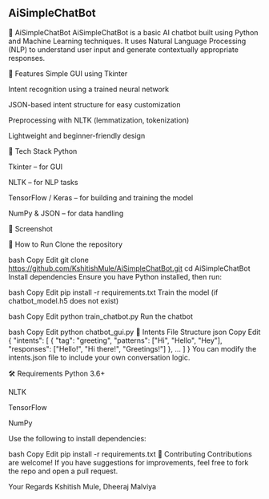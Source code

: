 ## AiSimpleChatBot
🤖 AiSimpleChatBot
AiSimpleChatBot is a basic AI chatbot built using Python and Machine Learning techniques. It uses Natural Language Processing (NLP) to understand user input and generate contextually appropriate responses.

📌 Features
Simple GUI using Tkinter

Intent recognition using a trained neural network

JSON-based intent structure for easy customization

Preprocessing with NLTK (lemmatization, tokenization)

Lightweight and beginner-friendly design

🧠 Tech Stack
Python

Tkinter – for GUI

NLTK – for NLP tasks

TensorFlow / Keras – for building and training the model

NumPy & JSON – for data handling

📸 Screenshot

🚀 How to Run
Clone the repository

bash
Copy
Edit
git clone https://github.com/KshitishMule/AiSimpleChatBot.git
cd AiSimpleChatBot
Install dependencies
Ensure you have Python installed, then run:

bash
Copy
Edit
pip install -r requirements.txt
Train the model (if chatbot_model.h5 does not exist)

bash
Copy
Edit
python train_chatbot.py
Run the chatbot

bash
Copy
Edit
python chatbot_gui.py
📄 Intents File Structure
json
Copy
Edit
{
  "intents": [
    {
      "tag": "greeting",
      "patterns": ["Hi", "Hello", "Hey"],
      "responses": ["Hello!", "Hi there!", "Greetings!"]
    },
    ...
  ]
}
You can modify the intents.json file to include your own conversation logic.

🛠 Requirements
Python 3.6+

NLTK

TensorFlow

NumPy

Use the following to install dependencies:

bash
Copy
Edit
pip install -r requirements.txt
🙌 Contributing
Contributions are welcome! If you have suggestions for improvements, feel free to fork the repo and open a pull request.

Your Regards
Kshitish Mule, Dheeraj Malviya
